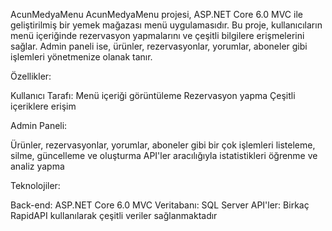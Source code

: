AcunMedyaMenu
AcunMedyaMenu projesi, ASP.NET Core 6.0 MVC ile geliştirilmiş bir yemek mağazası menü uygulamasıdır. Bu proje, kullanıcıların menü içeriğinde rezervasyon yapmalarını ve çeşitli bilgilere erişmelerini sağlar. Admin paneli ise, ürünler, rezervasyonlar, yorumlar, aboneler gibi işlemleri yönetmenize olanak tanır.

Özellikler:

Kullanıcı Tarafı:
Menü içeriği görüntüleme
Rezervasyon yapma
Çeşitli içeriklere erişim

Admin Paneli:

Ürünler, rezervasyonlar, yorumlar, aboneler gibi bir çok işlemleri listeleme, silme, güncelleme ve oluşturma
API'ler aracılığıyla istatistikleri öğrenme ve analiz yapma

Teknolojiler:

Back-end: ASP.NET Core 6.0 MVC
Veritabanı: SQL Server
API'ler: Birkaç RapidAPI kullanılarak çeşitli veriler sağlanmaktadır
